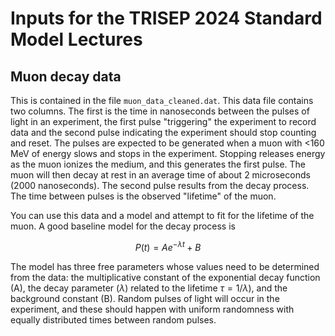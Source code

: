 # Inputs for the TRISEP 2024 Standard Model Lectures

## Muon decay data

This is contained in the file ```muon_data_cleaned.dat```. This data file contains two columns. The first is the time in nanoseconds between the pulses of light in an experiment, the first pulse "triggering" the experiment to record data and the second pulse indicating the experiment should stop counting and reset. The pulses are expected to be generated when a muon with <160 MeV of energy slows and stops in the experiment. Stopping releases energy as the muon ionizes the medium, and this generates the first pulse. The muon will then decay at rest in an average time of about 2 microseconds (2000 nanoseconds). The second pulse results from the decay process. The time between pulses is the observed "lifetime" of the muon.

You can use this data and a model and attempt to fit for the lifetime of the muon. A good baseline model for the decay process is

$$ P(t) = A e^{-\lambda t} + B $$

The model has three free parameters whose values need to be determined from the data: the multiplicative constant of the exponential decay function (A), the decay parameter ($\lambda$) related to the lifetime $\tau=1/\lambda$), and the background constant (B). Random pulses of light will occur in the experiment, and these should happen with uniform randomness with equally distributed times between random pulses. 
